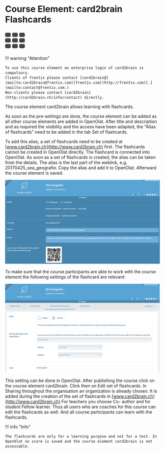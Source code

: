 # Course Element: card2brain Flashcards

![card2brain icon](assets/card2brain_434343_64.png)

!!! warning "Attention"

    To use this course element an enterprise login of card2brain is compulsory.
    Clients of frentix please contact [card2brain@](mailto:card2brain@frentix.com)[frentix.com](http://frentix.com)[.](mailto:contact@frentix.com.)
    Non-clients please contact [card2brain](http://card2brain.ch/info/contact) directly.

The course element card2brain allows learning with flashcards.

As soon as the pre-settings are done, the course element can be added as all
other course elements are added in OpenOlat. After title and description and
as required the visibility and the access have been adapted, the "Alias of
flashcards" need to be added in the tab Set of flashcards.

To add this alias, a set of flashcards need to be created at
[www.card2brain.ch](http://www.card2brain.ch) first. The flashcards cannot be
created in OpenOlat directly. The flashcard is connected into OpenOlat. As
soon as a set of flashcards is created, the alias can be taken from the
details. The alias is the last part of the weblink, e.g.
20170425_sea_geografie. Copy the alias and add it to OpenOlat. Afterward the
course element is saved.

![card2brain course element](assets/card2brain_details_EN.png)

  

To make sure that the course participants are able to work with the course
element the following settings of the flashcard are relevant:

![card2brain course element settings](assets/card2brain_settings_EN.png)

This setting can be done in OpenOlat. After publishing the course click on the
course element card2brain. Click then on Edit set of flashcards. In Sharing
throughout the organisation an organization is already chosen. It is added
during the creation of the set of flashcards in
[www.card2brain.ch](http://www.card2brain.ch) For teachers you choose Co-
author and for student Fellow learner. Thus all users who are coaches for this
course can edit the flashcards as well. And all course participants can learn
with the flashcards.

!!! info "Info"

    The flashcards are only for a learning purpose and not for a test. In OpenOlat no score is saved and the course element card2brain is not assessable.

  

